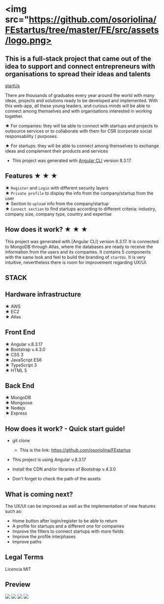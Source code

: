# <img src="https://github.com/osoriolina/FEstartus/tree/master/FE/src/assets/logo.png>

## This is a full-stack project that came out of the idea to support and connect entrepreneurs with organisations to spread their ideas and talents

[startUs](https://startus.es)

There are thousands of graduates every year around the world with many ideas, projects and solutions ready to be developed and implemented. With this web-app, all these young leaders, and curious minds will be able to connect among themselves and with organisations interested in working together.

★ For companies: they will be able to connect with startups and projects to outsource services or to collaborate with them for CSR (corporate social responsability ) purposes.

★ For startups: they will be able to connect among themselves to exchange ideas and complement their products and services

* This project was generated with [Angular CLI](https://github.com/angular/angular-cli) version 8.3.17.

## Features ★ ★ ★

★ `Register` and `Login` with different security layers</br>
★ `Private profile` to display the info from the company/startup from the user</br>
★ Section to `upload` info from the company/startup</br>
★ `Connect section` to find startups according to different criteria: industry, company size, company type, country and expertise </br>

## How does it work? ★ ★ ★

This project was generated with [Angular CLI] version 8.3.17. It is connected to MongoDB through Atlas, where the databases are ready to receive the information from the users and its companies. It contains 5 components with the same look and feel to build the branding of `startUs`. It is very intuitive, nevertheless there is room for improvement regarding UX/UI. 

## STACK

## Hardware infrastructure
★ AWS </br>
★ EC2 </br>
★ Atlas

## Front End
★ Angular  v.8.3.17 </br>
★ Bootstrap v.4.3.0 </br>
★ CSS 3 </br>
★ JavaScript ES6 </br>
★ TypeScript 3 </br>
★ HTML 5 

## Back End
★ MongoDB </br>
★ Mongoose </br>
★ Nodejs </br>
★ Express </br>


## How does it work? - Quick start guide! 

* git clone
    * This is the link: https://github.com/osoriolina/FEstartus

* This project is using Angular  v.8.3.17
* Install the CDN and/or libraries of Bootstrap v.4.3.0
* Don't forget to check the path of the assets 

## What is coming next?

The UX/UI can be improved as well as the implementation of new features such as:

* Home button after login/register to be able to return 
* A profile for startups and a different one for companies
* Improve the filters to connect startups with more fields
* Improve the profile interphases 
* Improve paths

## Legal Terms

Licencia MIT

## Preview

<img src="https://github.com/osoriolina/FEstartus/tree/master/FE/src/assets/vista1.png">
<img src="https://github.com/osoriolina/FEstartus/tree/master/FE/src/assets/vista2.png">
<img src="https://github.com/osoriolina/FEstartus/tree/master/FE/src/assets/vista3.png">
<img src="https://github.com/osoriolina/FEstartus/tree/master/FE/src/assets/vista4.png">
